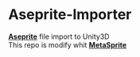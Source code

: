# Aseprite-Importer
[__Aseprite__](https://www.aseprite.org/) file import to Unity3D<br>
This repo is modify whit [__MetaSprite__ ]( https://github.com/WeAthFoLD/MetaSprite)